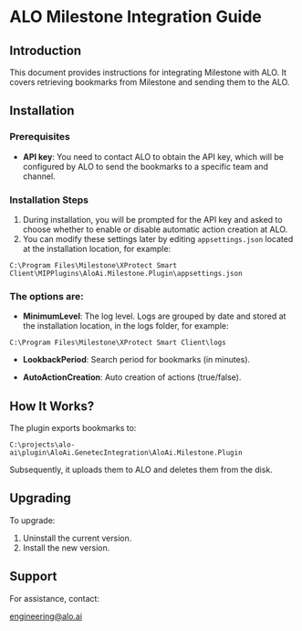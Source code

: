# ALO Milestone Integration Guide

## Introduction

This document provides instructions for integrating Milestone with ALO. It covers retrieving bookmarks from Milestone and sending them to the ALO.

## Installation

### Prerequisites

- **API key**: You need to contact ALO to obtain the API key, which will be configured by ALO to send the bookmarks to a specific team and channel.

### Installation Steps

1. During installation, you will be prompted for the API key and asked to choose whether to enable or disable automatic action creation at ALO.
2. You can modify these settings later by editing `appsettings.json` located at the installation location, for example:

`C:\Program Files\Milestone\XProtect Smart Client\MIPPlugins\AloAi.Milestone.Plugin\appsettings.json`

### The options are:

- **MinimumLevel**: The log level. Logs are grouped by date and stored at the installation location, in the logs folder, for example:

`C:\Program Files\Milestone\XProtect Smart Client\logs`


- **LookbackPeriod**: Search period for bookmarks (in minutes).

- **AutoActionCreation**: Auto creation of actions (true/false).

## How It Works?

The plugin exports bookmarks to: 

`C:\projects\alo-ai\plugin\AloAi.GenetecIntegration\AloAi.Milestone.Plugin`

Subsequently, it uploads them to ALO and deletes them from the disk.

## Upgrading

To upgrade:

1. Uninstall the current version.
2. Install the new version.

## Support

For assistance, contact:

engineering@alo.ai
